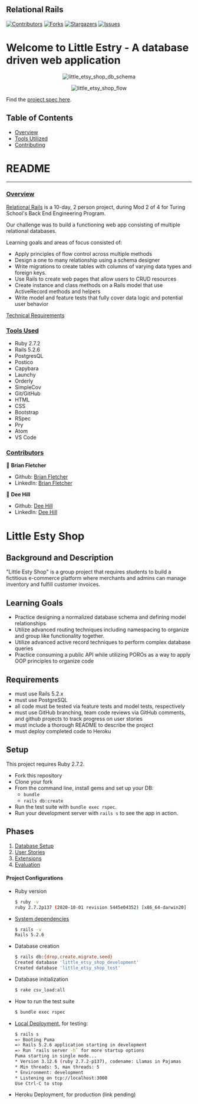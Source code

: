 ## Relational Rails

[![Contributors][contributors-shield]][contributors-url]
[![Forks][forks-shield]][forks-url]
[![Stargazers][stars-shield]][stars-url]
[![Issues][issues-shield]][issues-url]
# Welcome to Little Estry - A database driven web application
<p align="center">
  <img src="https://user-images.githubusercontent.com/58891447/127079509-57ae82d1-8793-41fa-a8a9-4bfe25f86b6a.png" alt="little_etsy_shop_db_schema"/>
</p>

<p align="center">
  <img src="https://i.postimg.cc/wTgJcM1T/Screen-Shot-2021-07-27-at-3-06-26-PM.png" alt="little_etsy_shop_flow"/>
</p>

<!-- ![Relational Rails Welcome Screen](https://user-images.githubusercontent.com/74567704/124805908-1e01ff80-df2a-11eb-92bc-3a1536aa9c84.png) -->

Find the [project spec here](https://backend.turing.edu/module2/projects/relational_rails).
## Table of Contents

- [Overview](#overview)
- [Tools Utilized](#tools-used)
- [Contributing](#contributors)

# README
------

### <ins>Overview</ins>

[Relational Rails](https://github.com/deebot10/relational_rails_1) is a 10-day, 2 person project, during Mod 2 of 4 for Turing School's Back End Engineering Program.

Our challenge was to build a functioning web app consisting of multiple relational databases.

Learning goals and areas of focus consisted of:

- Apply principles of flow control across multiple methods
- Design a one to many relationship using a schema designer
- Write migrations to create tables with columns of varying data types and foreign keys.
- Use Rails to create web pages that allow users to CRUD resources
- Create instance and class methods on a Rails model that use ActiveRecord methods and helpers
- Write model and feature tests that fully cover data logic and potential user behavior

[Technical Requirements](https://backend.turing.edu/module2/projects/relational_rails)

### <ins>Tools Used</ins>
- Ruby 2.7.2
- Rails 5.2.6
- PostgresQL
- Postico
- Capybara
- Launchy
- Orderly
- SimpleCov
- Git/GitHub
- HTML
- CSS
- Bootstrap
- RSpec
- Pry
- Atom
- VS Code


### <ins>Contributors</ins>

👤  **Brian Fletcher**
- Github: [Brian Fletcher](https://github.com/bfl3tch)
- LinkedIn: [Brian Fletcher](https://www.linkedin.com/in/bfl3tch)

👤  **Dee Hill**
- Github: [Dee Hill](https://github.com/deebot10)
- LinkedIn: [Dee Hill](https://www.linkedin.com/in/dee-hill-82b18220b/)


<!-- MARKDOWN LINKS & IMAGES -->

[contributors-shield]: https://img.shields.io/github/contributors/deebot10/relational_rails_1.svg?style=flat-square
[contributors-url]: https://github.com/deebot10/relational_rails_1/graphs/contributors
[forks-shield]: https://img.shields.io/github/forks/deebot10/relational_rails_1.svg?style=flat-square
[forks-url]: https://github.com/deebot10/relational_rails_1/network/members
[stars-shield]: https://img.shields.io/github/stars/deebot10/relational_rails_1.svg?style=flat-square
[stars-url]: https://github.com/deebot10/relational_rails_1/stargazers
[issues-shield]: https://img.shields.io/github/issues/deebot10/relational_rails_1.svg?style=flat-square
[issues-url]: https://github.com/deebot10/relational_rails_1/issues
<!-- 


# README

This README would normally document whatever steps are necessary to get the
application up and running.

Things you may want to cover:

* Ruby version

* System dependencies

* Configuration

* Database creation

* Database initialization

* How to run the test suite

* Services (job queues, cache servers, search engines, etc.)

* Deployment instructions

* ... -->


# Little Esty Shop

## Background and Description

"Little Esty Shop" is a group project that requires students to build a fictitious e-commerce platform where merchants and admins can manage inventory and fulfill customer invoices.

## Learning Goals
- Practice designing a normalized database schema and defining model relationships
- Utilize advanced routing techniques including namespacing to organize and group like functionality together.
- Utilize advanced active record techniques to perform complex database queries
- Practice consuming a public API while utilizing POROs as a way to apply OOP principles to organize code

## Requirements
- must use Rails 5.2.x
- must use PostgreSQL
- all code must be tested via feature tests and model tests, respectively
- must use GitHub branching, team code reviews via GitHub comments, and github projects to track progress on user stories
- must include a thorough README to describe the project
- must deploy completed code to Heroku

## Setup

This project requires Ruby 2.7.2.

* Fork this repository
* Clone your fork
* From the command line, install gems and set up your DB:
    * `bundle`
    * `rails db:create`
* Run the test suite with `bundle exec rspec`.
* Run your development server with `rails s` to see the app in action.

## Phases

1. [Database Setup](./doc/db_setup.md)
1. [User Stories](./doc/user_stories.md)
1. [Extensions](./doc/extensions.md)
1. [Evaluation](./doc/evaluation.md)



#### Project Configurations

* Ruby version
    ```bash
    $ ruby -v
    ruby 2.7.2p137 (2020-10-01 revision 5445e04352) [x86_64-darwin20]
    ```

* [System dependencies](https://github.com/bfl3tch/little-esty-shop/blob/main/Gemfile)
    ```bash
    $ rails -v
    Rails 5.2.6
    ```

* Database creation
    ```bash
    $ rails db:{drop,create,migrate,seed}
    Created database 'little_etsy_shop_development'
    Created database 'little_etsy_shop_test'
    ```

* Database initialization
    ```bash
    $ rake csv_load:all
    ```

* How to run the test suite
    ```bash
    $ bundle exec rspec
    ```

* [Local Deployment](http://localhost:3000), for testing:
    ```bash
    $ rails s
    => Booting Puma
    => Rails 5.2.6 application starting in development
    => Run `rails server -h` for more startup options
    Puma starting in single mode...
    * Version 3.12.6 (ruby 2.7.2-p137), codename: Llamas in Pajamas
    * Min threads: 5, max threads: 5
    * Environment: development
    * Listening on tcp://localhost:3000
    Use Ctrl-C to stop

    ```

* Heroku Deployment, for production (link pending)

